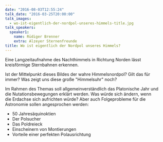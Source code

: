 ```yaml
---
date: "2016-08-03T12:55:24"
talk_date: "2016-03-25T20:00:00"
talk_images:
  - wo-ist-eigentlich-der-nordpol-unseres-himmels-title.jpg
talk_speakers:
  speaker1:
    name: Rüdiger Brenner
    extra: Alzeyer Sternenfreunde
title: Wo ist eigentlich der Nordpol unseres Himmels?
---
```


Eine Langzeitaufnahme des Nachthimmels in Richtung Norden lässt kreisförmige Sternbahnen erkennen.

Ist der Mittelpunkt dieses Bildes der wahre Himmelsnordpol? Gilt das für immer? Was zeigt uns diese große "Himmelsuhr" noch?

Im Rahmen des Themas soll allgemeinverständlich das Platonische Jahr und die Nutationsbewegungen erklärt werden. Was würde sich ändern, wenn die Erdachse sich aufrichten würde? Aber auch Folgeprobleme für die Astronomie sollen angesprochen werden:

- 50 Jahresäquinoktien
- Der Polsucher
- Das Poldreieck
- Einscheinern von Montierungen
- Vorteile einer perfekten Polausrichtung
